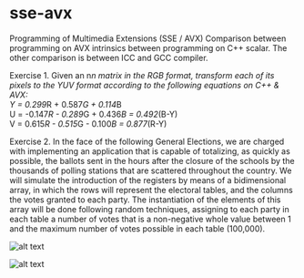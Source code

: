 # sse-avx
Programming of Multimedia Extensions (SSE / AVX)
Comparison between programming on AVX intrinsics between programming on C++ scalar. The other comparison is between ICC 
and GCC compiler.

Exercise 1. Given an n*n matrix in the RGB format, transform each of its pixels to the YUV format according to the following equations on C++ & AVX:<br/>
Y = 0.299*R + 0.587*G + 0.114*B <br/>
U = -0.147*R - 0.289*G + 0.436*B = 0.492*(B-Y) <br/>
V = 0.615*R - 0.515*G - 0.100*B = 0.877*(R-Y) <br/>

Exercise 2. In the face of the following General Elections, we are charged with implementing an application 
that is capable of totalizing, as quickly as possible, the ballots sent in the hours after 
the closure of the schools by the thousands of polling stations that are scattered throughout the country.
We will simulate the introduction of the registers by means of a bidimensional array, in which the rows 
will represent the electoral tables, and the columns the votes granted to each party. The instantiation of the 
elements of this array will be done following random techniques, assigning to each party in each table a number 
of votes that is a non-negative whole value between 1 and the maximum number of votes possible in each table (100,000).

![alt text](https://i.imgur.com/CNs1Iop.png)

![alt text](https://i.imgur.com/SCHdaAE.png)
